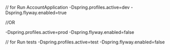 // for Run AccountApplication
-Dspring.profiles.active=dev
-Dspring.flyway.enabled=true

//OR

-Dspring.profiles.active=prod
-Dspring.flyway.enabled=false


// for Run tests
-Dspring.profiles.active=test
-Dspring.flyway.enabled=false